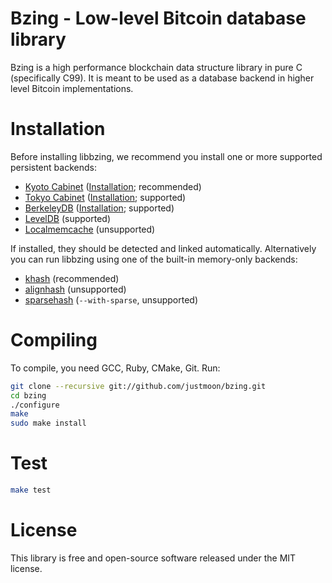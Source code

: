# Bzing - Low-level Bitcoin database library

Bzing is a high performance blockchain data structure library in pure
C (specifically C99). It is meant to be used as a database backend in
higher level Bitcoin implementations.

# Installation

Before installing libbzing, we recommend you install one or more
supported persistent backends:

* [Kyoto Cabinet](http://fallabs.com/kyotocabinet/)
  ([Installation](http://fallabs.com/kyotocabinet/spex.html#installation);
  recommended)
* [Tokyo Cabinet](http://fallabs.com/tokyocabinet/)
  ([Installation](http://fallabs.com/tokyocabinet/spex-en.html#installation);
  supported)
* [BerkeleyDB](http://www.oracle.com/technetwork/products/berkeleydb/)
  ([Installation](http://docs.oracle.com/cd/E17076_02/html/installation/);
  supported)
* [LevelDB](http://code.google.com/p/leveldb/)
  (supported)
* [Localmemcache](http://localmemcache.rubyforge.org/)
  (unsupported)

If installed, they should be detected and linked
automatically. Alternatively you can run libbzing using one of the
built-in memory-only backends:

* [khash](https://github.com/attractivechaos/klib)
  (recommended)
* [alignhash](http://code.google.com/p/ulib/)
  (unsupported)
* [sparsehash](http://code.google.com/p/sparsehash/)
  (`--with-sparse`, unsupported)

# Compiling

To compile, you need GCC, Ruby, CMake, Git. Run:

```sh
git clone --recursive git://github.com/justmoon/bzing.git
cd bzing
./configure
make
sudo make install
```

# Test

``` sh
make test
```

# License

This library is free and open-source software released under the MIT
license.
